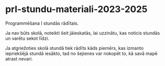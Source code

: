 # prI-stundu-materiali-2023-2025
Programmēšana I stundās rādītais.

Ja nav būts skolā, noteikti šeit jāieskatās, lai uzzinātu, kas noticis stundās un varētu sekot līdzi.

Ja atgriežoties skolā stundā tiek rādīts kāds piemērs, kas izmanto iepriekšējā stundā iesākto, tad no šejienes var nokopēt to, kā savā mapē atrast nevari.
